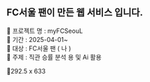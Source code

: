 ## FC서울 팬이 만든 웹 서비스 입니다.
🧩 프로젝트 명 : myFCSeouL <br>
🧩 기간 : 2025-04-01~<br>
🧩 대상 : FC서울 팬 ( 나 ) <br>
🧩 주제 : 직관 승률 분석 용 및 Ai 활용

🧩292.5 x 633